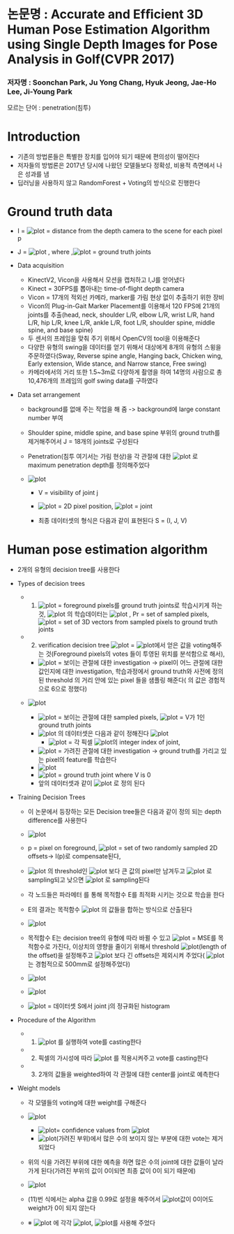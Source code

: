 # 논문명 : Accurate  and Efﬁcient 3D Human Pose  Estimation Algorithm using  Single  Depth  Images for Pose  Analysis  in Golf(CVPR 2017)
### 저자명 : Soonchan  Park,  Ju Yong Chang,  Hyuk Jeong,  Jae-Ho  Lee,  Ji-Young  Park


모르는 단어 : penetration(침투)


# Introduction
- 기존의 방법론들은 특별한 장치를 입어야 되기 때문에 편의성이 떨어진다
- 저자들의 방법론은 2017년 당시에 나왔던 모델들보다 정확성, 비용적 측면에서 나은 성과를 냄
- 딥러닝을 사용하지 않고 RandomForest + Voting의 방식으로 진행한다


# Ground truth data
- I =  ![plot](https://user-images.githubusercontent.com/69032315/149350915-9c3a708e-5dde-4f82-b230-8e25f2ea9ded.png) = distance from the depth camera to the scene for each pixel p
- J = ![plot](https://user-images.githubusercontent.com/69032315/149354362-a717eba6-7a34-427a-8997-ebb60dcf4f55.png) , where  ,![plot](https://user-images.githubusercontent.com/69032315/149354397-7d877fe6-5199-4c93-bf18-141d7def014a.png) = ground truth joints

- Data acquisition
	- KinectV2, Vicon을 사용해서 모션을 캡처하고 I,J를 얻어냈다
	- Kinect = 30FPS를 뽑아내는 time-of-flight depth camera
	- Vicon = 17개의 적외선 카메라, marker를 가림 현상 없이 추출하기 위한 장비
	- Vicon의 Plug-in-Gait Marker Placement를 이용해서 120 FPS에 21개의 joints를 추출(head, neck, shoulder L/R, elbow L/R, wrist L/R, hand L/R, hip L/R, knee L/R, ankle L/R, foot L/R, shoulder spine, middle spine, and base spine)
	- 두 센서의 프레임을 맞춰 주기 위해서 OpenCV의 tool을 이용해준다 
	- 다양한 유형의 swing을 데이터를 얻기 위해서 대상에게 8개의 유형의 스윙을 주문하였다(Sway, Reverse spine angle, Hanging back, Chicken wing, Early extension, Wide stance, and Narrow stance, Free swing)
	- 카메라에서의 거리 또한 1.5~3m로 다양하게 촬영을 하여 14명의 사람으로 총 10,476개의 프레임의 golf swing data를 구하였다

- Data set arrangement
	- background를 없애 주는 작업을 해 줌 -> background에 large constant number 부여
	- Shoulder spine, middle spine, and base spine 부위의 ground truth를 제거해주어서 J = 18개의 joints로 구성된다
	- Penetration(침투 여기서는 가림 현상)을 각 관절에 대한 ![plot](https://user-images.githubusercontent.com/69032315/149354471-d0ca28eb-61b5-4afe-ac93-785eb721b3f8.png) 로 maximum penetration depth를 정의해주었다 

  - ![plot](https://user-images.githubusercontent.com/69032315/149354489-e176f4d6-a905-4470-a808-f8b32fb60e26.png)

	- V = visibility of joint j
 
	-  ![plot](https://user-images.githubusercontent.com/69032315/149354575-adf8abda-6f0e-406e-92cd-673857b355a6.png) = 2D pixel position, ![plot](https://user-images.githubusercontent.com/69032315/149354592-52066865-5b77-46b3-a992-ea9a0c76fee0.png)  = joint
	- 최종 데이터셋의 형식은 다음과 같이 표현된다 S = (I, J, V)


# Human pose estimation algorithm
  - 2개의 유형의 decision tree를 사용한다
		
- Types of decision trees

	- 1. ![plot](https://user-images.githubusercontent.com/69032315/149354688-8d796cbe-a382-4c29-8605-37f63e743fb9.png)  = foreground pixels를 ground truth joints로 학습시키게 하는 것, ![plot](https://user-images.githubusercontent.com/69032315/149354734-bf10bbf7-b6fd-44b4-9a6f-d76b06772f0d.png) 의 학습데이터는 ![plot](https://user-images.githubusercontent.com/69032315/149354750-74505fc4-4017-4c97-babb-92d5c51c4e32.png) , Pr = set of sampled pixels, ![plot](https://user-images.githubusercontent.com/69032315/149354784-570d4b56-23db-463d-ae55-fbb010e00775.png)  = set of 3D vectors from sampled pixels to ground truth joints
	- 2. verification decision tree  ![plot](https://user-images.githubusercontent.com/69032315/149354794-4b7eabe4-2be1-4889-8121-7c4e7a50dedf.png) =  ![plot](https://user-images.githubusercontent.com/69032315/149354811-e9811b5f-af10-4a8a-b1ab-357a59b6487e.png)에서 얻은 값을 voting해주는 것(Foreground pixels의 votes 들이 투영된 위치를 분석함으로 해서), 
		- ![plot](https://user-images.githubusercontent.com/69032315/149354840-cc19cb07-1822-45e4-8a7f-2813075a1652.png)  = 보이는 관절에 대한 investigation -> pixel이 어느 관절에 대한 값인지에 대한 investigation, 학습과정에서 ground truth와 사전에 정의된 threshold  의 거리 안에 있는 pixel 들을 샘플링 해준다( 의 값은 경험적으로 6으로 정했다)
		
	-  ![plot](https://user-images.githubusercontent.com/69032315/149354862-48488132-a52c-47af-9638-7dae0864a7ce.png)
		-  ![plot](https://user-images.githubusercontent.com/69032315/149354873-db2880ed-92ab-4e7c-bc78-e7955025def9.png) = 보이는 관절에 대한 sampled pixels, ![plot](https://user-images.githubusercontent.com/69032315/149354890-bd128e74-8c0f-45e9-af45-b24ecc719eb0.png)  = V가 1인 ground truth joints
		- ![plot](https://user-images.githubusercontent.com/69032315/149354919-34fb65f8-821c-403a-b682-be6b9f7aa94a.png) 의 데이터셋은 다음과 같이 정해진다  ![plot](https://user-images.githubusercontent.com/69032315/149354952-a0d0b1a4-7080-4d9f-9044-b62450f556ea.png)
			-  ![plot](https://user-images.githubusercontent.com/69032315/149354982-d97a7767-3577-454e-97ab-71898d263c3f.png) = 각 픽셀  ![plot](https://user-images.githubusercontent.com/69032315/149355006-aa7896b3-da9d-4323-9ce9-3179d9fb83ec.png)의 integer index of joint, 
		-  ![plot](https://user-images.githubusercontent.com/69032315/149355109-fcac5a2e-7057-4c64-bad1-168e3ec13ac4.png) = 가려진 관절에 대한 investigation -> ground truth를 가리고 있는 pixel의 feature를 학습한다
		-  ![plot](https://user-images.githubusercontent.com/69032315/149355125-35e4dcd9-c9c4-4829-b8c4-b3b82f20c0f9.png)
		- ![plot](https://user-images.githubusercontent.com/69032315/149355139-563e90b4-7bb0-4956-a851-96929de4686a.png) = ground truth joint where V is 0
		- 앞의 데이터셋과 같이 ![plot](https://user-images.githubusercontent.com/69032315/149355152-8149b9b0-2aec-4a83-9e2f-d3a0d0c77370.png) 로 정의 된다

- Training Decision Trees
	- 이 논문에서 등장하는 모든 Decision tree들은 다음과 같이 정의 되는 depth difference를 사용한다 
	-  ![plot](https://user-images.githubusercontent.com/69032315/149355208-71ce0972-9884-4b29-acf3-63faf0f7d66f.png)
	- p = pixel on foreground, ![plot](https://user-images.githubusercontent.com/69032315/149355224-77be2b20-79ec-49da-b6f2-79125e8a8d0a.png)  = set of two randomly sampled 2D offsets-> I(p)로 compensate된다, 
	- ![plot](https://user-images.githubusercontent.com/69032315/149355238-5d57c679-09f5-4d28-b56f-cf402b775f30.png) 의 threshold인 ![plot](https://user-images.githubusercontent.com/69032315/149355260-4d380227-6954-4f38-8e0c-89b4679b0a4b.png) 보다 큰 값의 pixel만 남겨두고 ![plot](https://user-images.githubusercontent.com/69032315/149355288-d1b84c6d-5e10-4bd5-aa70-414782e99ade.png) 로 sampling되고 낮으면 ![plot](https://user-images.githubusercontent.com/69032315/149355311-40f04f60-2bf8-43cc-8cba-6879ec2c6712.png) 로 sampling된다 

	- 각 노드들은 파라메터 를 통해 목적함수 E를 최적화 시키는 것으로 학습을 한다 
	- E의 결과는 목적함수 ![plot](https://user-images.githubusercontent.com/69032315/149355322-e6d9d5db-7cb1-4eb3-8690-4cb6749c8fdb.png) 의 값들을 합하는 방식으로 산출된다
	-  ![plot](https://user-images.githubusercontent.com/69032315/149356088-3ff85529-62dc-44cd-af74-3b16fedfddbf.png)
	- 목적함수 E는 decision tree의 유형에 따라 바뀔 수 있고 ![plot](https://user-images.githubusercontent.com/69032315/149355356-ea053dcb-8360-4bfa-901d-94790db05ec8.png)  = MSE를 목적함수로 가진다, 이상치의 영향을 줄이기 위해서 threshold ![plot](https://user-images.githubusercontent.com/69032315/149355378-7eab9ba2-70cd-4b47-9e0a-3ea3a434273b.png)(length of the offset)을 설정해주고 ![plot](https://user-images.githubusercontent.com/69032315/149355405-b11b0ac2-f4e8-4784-91d8-dac804621d0a.png) 보다 긴 offsets은 제외시켜 주었다( ![plot](https://user-images.githubusercontent.com/69032315/149355425-26121532-6388-47eb-96d6-b28bd85f2ecd.png)는 경험적으로 500mm로 설정해주었다)

	- ![plot](https://user-images.githubusercontent.com/69032315/149356210-68c34a8f-b336-47c0-bbc7-2826ef4e466d.png)
	- ![plot](https://user-images.githubusercontent.com/69032315/149355463-6cb50344-cfac-4428-8dee-93c9bf098e2c.png)
	- ![plot](https://user-images.githubusercontent.com/69032315/149355486-6a6b5615-8e4a-48bb-aecf-134ca5696721.png) = 데이터셋 S에서 joint j의 정규화된 histogram 

- Procedure of the Algorithm
	- 1. ![plot](https://user-images.githubusercontent.com/69032315/149355552-9de74d10-bacd-4394-adb0-7bbe7b79ddba.png) 를 실행하여 vote를 casting한다 
	- 2. 픽셀의 가시성에 따라 ![plot](https://user-images.githubusercontent.com/69032315/149355568-24a1cb01-c474-4b09-bfa5-9cbb4aaf64a0.png)  를 적용시켜주고 vote를 casting한다
	- 3. 2개의 값들을 weighted하여 각 관절에 대한 center를 joint로 예측한다

- Weight models
	- 각 모델들의 voting에 대한 weight를 구해준다
	-  ![plot](https://user-images.githubusercontent.com/69032315/149355588-ad819097-70de-431c-818d-c3d9350e49fd.png)
		-  ![plot](https://user-images.githubusercontent.com/69032315/149355603-46aabd69-8721-49a6-8355-d981fe31efe8.png)= confidence values from  ![plot](https://user-images.githubusercontent.com/69032315/149355623-7d9a8580-654d-4d2d-9103-9ecb92e8839d.png)
		-  ![plot](https://user-images.githubusercontent.com/69032315/149355637-8d36b5ee-ef65-4545-8c4b-00926d648579.png)(가려진 부위)에서 많은 수의 보이지 않는 부분에 대한 vote는 제거되었다 
	- 위의 식을 가려진 부위에 대한 예측을 하면 많은 수의 joint에 대한 값들이 날라가게 된다(가려진 부위의 값이 0이되면 최종 값이 0이 되기 때문에)
	-  ![plot](https://user-images.githubusercontent.com/69032315/149355652-72393c26-f172-453a-8d7d-565c959383d7.png)
	- (11)번 식에서는 alpha 값을 0.99로 설정을 해주어서  ![plot](https://user-images.githubusercontent.com/69032315/149355670-d76b4784-e159-4a8f-89fa-abcd2957e4bf.png)값이 0이어도 weight가 0이 되지 않는다
	
	- ※ ![plot](https://user-images.githubusercontent.com/69032315/149355689-4343b52f-7506-49eb-94a1-c960451b2729.png) 에 각각  ![plot](https://user-images.githubusercontent.com/69032315/149355699-8c4fa0bd-52ba-43eb-b6d7-4af43eca183b.png), ![plot](https://user-images.githubusercontent.com/69032315/149355714-3b7822b2-90a8-494c-a36c-d1219d51b060.png)를 사용해 주었다 












